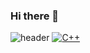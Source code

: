 ### Hi there 👋

<!--
**jo-seokhun/jo-seokhun** is a ✨ _special_ ✨ repository because its `README.md` (this file) appears on your GitHub profile.


- 🌱  I am currently studying at Kookmin University School of Automotive IT Convergence..
-->

![header](https://capsule-render.vercel.app/api?type=wave&color=auto&height=300&section=header&text=JOProgramingFactory%20✨&fontSize=70)
[![C++](https://img.shields.io/badge/C++-F7DF1E?style=flat-square&logo=C&logoColor=black)](https://github.com/jo-seokhun/jo-seokhun.git)




